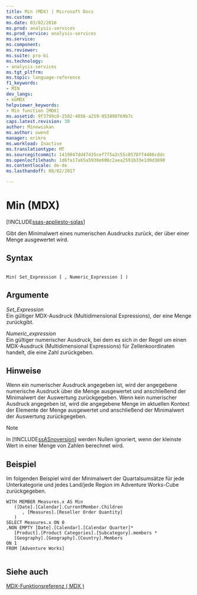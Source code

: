 ```yaml
---
title: Min (MDX) | Microsoft Docs
ms.custom: 
ms.date: 03/02/2016
ms.prod: analysis-services
ms.prod_service: analysis-services
ms.service: 
ms.component: 
ms.reviewer: 
ms.suite: pro-bi
ms.technology:
- analysis-services
ms.tgt_pltfrm: 
ms.topic: language-reference
f1_keywords:
- MIN
dev_langs:
- kbMDX
helpviewer_keywords:
- Min function [MDX]
ms.assetid: 9f3799c0-2502-4056-a259-053898f69b7c
caps.latest.revision: 30
author: Minewiskan
ms.author: owend
manager: erikre
ms.workload: Inactive
ms.translationtype: MT
ms.sourcegitcommit: 1419847dd47435cef775a2c55c0578ff4406cddc
ms.openlocfilehash: 1d6fa17a65a5930e600c2aea2591b33e1d0d3890
ms.contentlocale: de-de
ms.lasthandoff: 08/02/2017

---
```

# <a name="min-mdx"></a>Min (MDX)
[!INCLUDE[ssas-appliesto-sqlas](../includes/ssas-appliesto-sqlas.md)]

  Gibt den Minimalwert eines numerischen Ausdrucks zurück, der über einer Menge ausgewertet wird.  
  
## <a name="syntax"></a>Syntax  
  
```  
  
Min( Set_Expression [ , Numeric_Expression ] )  
```  
  
## <a name="arguments"></a>Argumente  
 *Set_Expression*  
 Ein gültiger MDX-Ausdruck (Multidimensional Expressions), der eine Menge zurückgibt.  
  
 *Numeric_expression*  
 Ein gültiger numerischer Ausdruck, bei dem es sich in der Regel um einen MDX-Ausdruck (Multidimensional Expressions) für Zellenkoordinaten handelt, die eine Zahl zurückgeben.  
  
## <a name="remarks"></a>Hinweise  
 Wenn ein numerischer Ausdruck angegeben ist, wird der angegebene numerische Ausdruck über die Menge ausgewertet und anschließend der Minimalwert der Auswertung zurückgegeben. Wenn kein numerischer Ausdruck angegeben ist, wird die angegebene Menge im aktuellen Kontext der Elemente der Menge ausgewertet und anschließend der Minimalwert der Auswertung zurückgegeben.  
  
> [!NOTE]  
>  In [!INCLUDE[ssASnoversion](../includes/ssasnoversion-md.md)] werden Nullen ignoriert, wenn der kleinste Wert in einer Menge von Zahlen berechnet wird.  
  
## <a name="example"></a>Beispiel  
 Im folgenden Beispiel wird der Minimalwert der Quartalsumsätze für jede Unterkategorie und jedes Land/jede Region im Adventure Works-Cube zurückgegeben.  
  
```  
WITH MEMBER Measures.x AS Min   
   ([Date].[Calendar].CurrentMember.Children  
      , [Measures].[Reseller Order Quantity]  
   )  
SELECT Measures.x ON 0  
,NON EMPTY [Date].[Calendar].[Calendar Quarter]*   
   [Product].[Product Categories].[Subcategory].members *  
   [Geography].[Geography].[Country].Members  
ON 1  
FROM [Adventure Works]  
  
```  
  
## <a name="see-also"></a>Siehe auch  
 [MDX-Funktionsreferenz &#40; MDX &#41;](../mdx/mdx-function-reference-mdx.md)  
  
  

